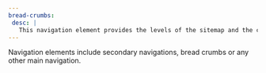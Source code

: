 ```yaml
---
bread-crumbs:
 desc: |
   This navigation element provides the levels of the sitemap and the current location of the user. This is to easily navigate backwards.
---
```

Navigation elements include secondary navigations, bread crumbs or any other main navigation.
